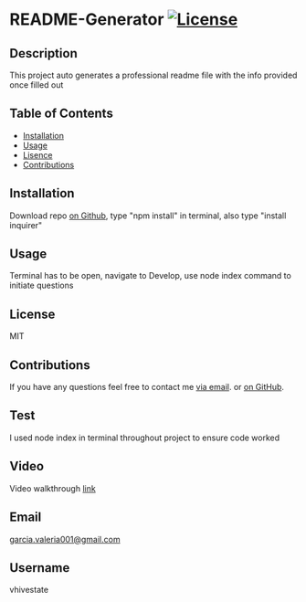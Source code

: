 # README-Generator [![License](https://img.shields.io/static/v1?label=License&message=MIT&color=blueviolet&style=for-the-badge)](https://opensource.org/licenses/MIT)
## Description
This project auto generates a professional readme file with the info provided once filled out

## Table of Contents
- [Installation](#installation)
- [Usage](#usage)
- [Lisence](#lisence)
- [Contributions](#contributions)

## Installation
Download repo [on Github](https://github.com/vhivestate/README-Generator), type "npm install" in terminal, also type "install inquirer"

## Usage
Terminal has to be open, navigate to Develop, use node index command to initiate questions

## License
MIT

## Contributions
  If you have any questions feel free to contact me [via email](mailto:garcia.valeria001@gmail.com). or [on GitHub](https://github.com/vhivestate).

## Test
I used node index in terminal throughout project to ensure code worked

## Video
Video walkthrough [link](https://drive.google.com/file/d/1MhpegRdSS_nDNrgVth2GfjLFnp2aOnm_/view?usp=sharing)

## Email
garcia.valeria001@gmail.com

## Username
vhivestate



